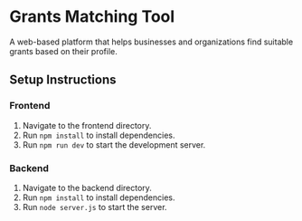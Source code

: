 # Grants Matching Tool

A web-based platform that helps businesses and organizations find suitable grants based on their profile.

## Setup Instructions

### Frontend
1. Navigate to the frontend directory.
2. Run `npm install` to install dependencies.
3. Run `npm run dev` to start the development server.

### Backend
1. Navigate to the backend directory.
2. Run `npm install` to install dependencies.
3. Run `node server.js` to start the server.
